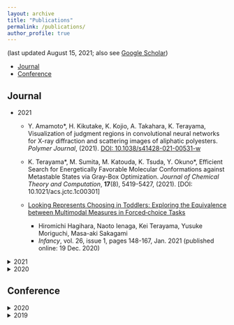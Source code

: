 ```yaml
---
layout: archive
title: "Publications"
permalink: /publications/
author_profile: true
---
```


(last updated August 15, 2021; also see [Google Scholar](https://scholar.google.co.jp/citations?hl=ja&user=MPsRQl0AAAAJ))

* [Journal](#Journal)
* [Conference](#Conference)


## Journal
- 2021
    - Y. Amamoto\*, H. Kikutake, K. Kojio, A. Takahara, K. Terayama, Visualization of judgment regions in convolutional neural networks for X-ray diffraction and scattering images of aliphatic polyesters. *Polymer Journal*, (2021). [DOI: 10.1038/s41428-021-00531-w](https://doi.org/10.1038/s41428-021-00531-w)
    - K. Terayama\*, M. Sumita, M. Katouda, K. Tsuda, Y. Okuno\*, Efficient Search for Energetically Favorable Molecular Conformations against Metastable States via Gray-Box Optimization. *Journal of Chemical Theory and Computation*, **17**(8), 5419-5427, (2021). [DOI: 10.1021/acs.jctc.1c00301]



    - [Looking Represents Choosing in Toddlers: Exploring the Equivalence between Multimodal Measures in Forced‐choice Tasks](https://doi.org/10.1111/infa.12377)  
        - Hiromichi Hagihara, Naoto Ienaga, Kei Terayama, Yusuke Moriguchi, Masa-aki Sakagami  
        - _Infancy_, vol. 26, issue 1, pages 148-167, Jan. 2021 (published online: 19 Dec. 2020)


<details><summary>2021</summary>

### [Looking Represents Choosing in Toddlers: Exploring the Equivalence between Multimodal Measures in Forced‐choice Tasks](https://doi.org/10.1111/infa.12377)  
Hiromichi Hagihara, Naoto Ienaga, Kei Terayama, Yusuke Moriguchi, Masa-aki Sakagami  
_Infancy_, vol. 26, issue 1, pages 148-167, Jan. 2021 (published online: 19 Dec. 2020)

</details>

<details><summary>2020</summary>

### [Computer Vision-Based Approach for Quantifying Occupational Therapists’ Qualitative Evaluations of Postural Control](https://doi.org/10.1155/2020/8542191)  
Hiromichi Hagihara, Naoto Ienaga, Daiki Enomoto, Shuhei Takahata, Hiroyuki Ishihara, Haruka Noda, Koji Tsuda, Kei Terayama  
_Occupational Therapy International_, vol. 2020, Article ID 8542191, 9 pages, 27 Apr. 2020

</details>

## Conference


<details><summary>2020</summary>

### ペンタブレットを用いた書字能力の評価ツール開発に向けた予備的研究  
高畑脩平, 新庄真帆, 遠田千晶, 萩原広道, 榎本大貴  
_第54回日本作業療法学会_, 2020年9月25日 - 2020年10月25日 [Poster]  
  
</details>

<details><summary>2019</summary>

</details>






